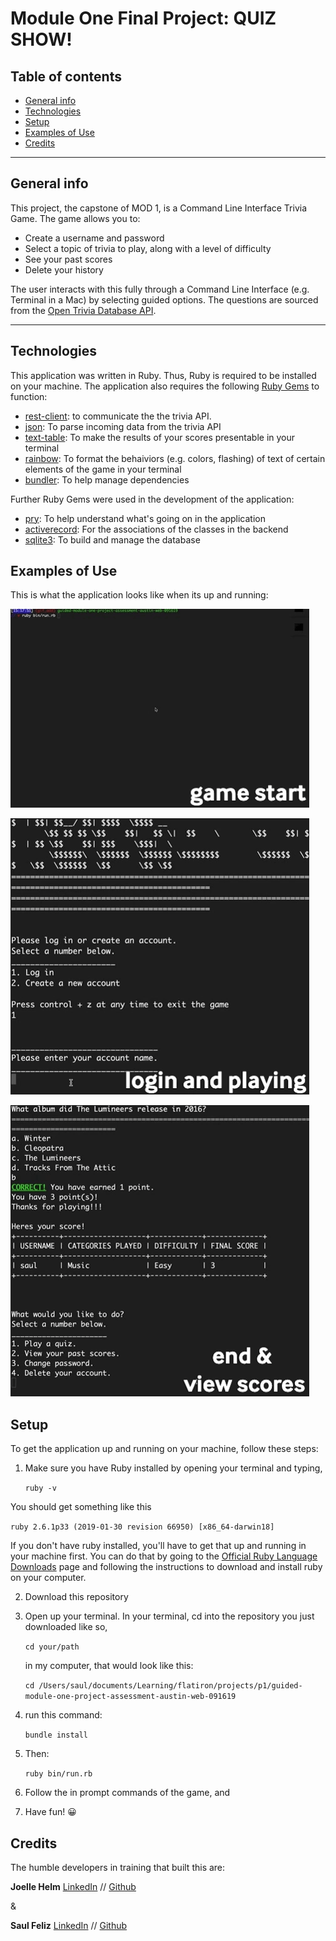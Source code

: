 Module One Final Project: QUIZ SHOW!
====================================

## Table of contents
* [General info](#general-info)
* [Technologies](#technologies)
* [Setup](#setup)
* [Examples of Use](#examples-of-use)
* [Credits](#credits)

---

## General info
This project, the capstone of MOD 1, is a Command Line Interface Trivia Game. The game allows you to:

- Create a username and password
- Select a topic of trivia to play, along with a level of difficulty
- See your past scores
- Delete your history

The user interacts with this fully through a Command Line Interface (e.g. Terminal in a Mac) by selecting guided options. The questions are sourced from the [Open Trivia Database API](https://opentdb.com/).

---

## Technologies

This application was written in Ruby. Thus, Ruby is required to be installed on your machine. The application also requires the following [Ruby Gems](https://rubygems.org/) to function:

- [rest-client](https://rubygems.org/gems/rest-client/versions/1.8.0): to communicate the the trivia API. 
- [json](https://rubygems.org/gems/json): To parse incoming data from the trivia API
- [text-table](https://rubygems.org/gems/text-table/versions/1.2.4): To make the results of your scores presentable in your terminal
- [rainbow](https://rubygems.org/gems/rainbow): To format the behaiviors (e.g. colors, flashing) of text of certain elements of the game in your terminal
- [bundler](https://rubygems.org/gems/bundler): To help manage dependencies

Further Ruby Gems were used in the development of the application:

- [pry](https://rubygems.org/gems/pry): To help understand what's going on in the application
- [activerecord](https://rubygems.org/gems/activerecord): For the associations of the classes in the backend
- [sqlite3](https://rubygems.org/gems/sqlite3): To build and manage the database



## Examples of Use

This is what the application looks like when its up and running:


   ![](/images/game_start.gif)
   
   ![](/images/login_play.gif)
   
   ![](/images/endNscores.gif)


## Setup

To get the application up and running on your machine, follow these steps:

1. Make sure you have Ruby installed by opening your terminal and typing, 

   ```ruby -v ```

You should get something like this 

   ```ruby 2.6.1p33 (2019-01-30 revision 66950) [x86_64-darwin18] ```
   
If you don't have ruby installed, you'll have to get that up and running in your machine first. You can do that by going to the [Official Ruby Language Downloads](https://www.ruby-lang.org/en/downloads/) page and following the instructions to download and install ruby on your computer. 
   
2. Download this repository

3. Open up your terminal. In your terminal, cd into the repository you just downloaded like so, 

   ``` cd your/path ```
   
   in my computer, that would look like this:
   
   ``` cd /Users/saul/documents/Learning/flatiron/projects/p1/guided-module-one-project-assessment-austin-web-091619 ```

5. run this command: 

   ``` bundle install ```
   
6. Then: 

   ``` ruby bin/run.rb ```

5. Follow the in prompt commands of the game, and



6. Have fun! 😀


## Credits


The humble developers in training that built this are:


**Joelle Helm** [LinkedIn](https://www.linkedin.com/in/joellehelm/) // [Github](https://github.com/Joellehelm)

&

**Saul Feliz** [LinkedIn](https://www.linkedin.com/in/saul-feliz-ba8bab1/) // [Github](https://github.com/saulhappy)
